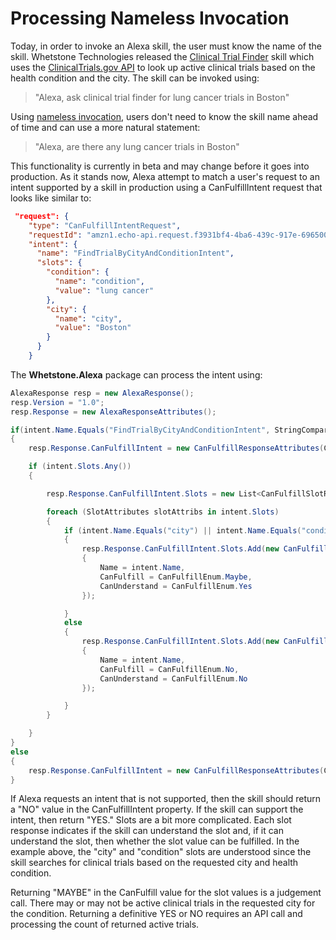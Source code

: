 # Processing Nameless Invocation

Today, in order to invoke an Alexa skill, the user must know the name of the skill. Whetstone Technologies released the [Clinical Trial Finder](https://www.amazon.com/Whetstone-Technologies-Inc-Clinical-Finder/dp/B07GR4MGLK)
skill which uses the [ClinicalTrials.gov API](https://www.clinicaltrials.gov/ct2/resources/download) to look up active clinical trials based on the health condition and the city. The skill can be invoked using:

> "Alexa, ask clinical trial finder for lung cancer trials in Boston"

Using [nameless invocation](https://developer.amazon.com/docs/custom-skills/understand-name-free-interaction-for-custom-skills.html), users don't need to know the skill name ahead of time and can use a more natural statement:

> "Alexa, are there any lung cancer trials in Boston"

This functionality is currently in beta and may change before it goes into production. As it stands now, Alexa attempt to match a user's request to an intent supported by a skill in production using a CanFulfillIntent request that looks like similar to:

```json
 "request": {
    "type": "CanFulfillIntentRequest",
    "requestId": "amzn1.echo-api.request.f3931bf4-4ba6-439c-917e-6965006bbe0e",
    "intent": {
      "name": "FindTrialByCityAndConditionIntent",
      "slots": {
        "condition": {
          "name": "condition",
          "value": "lung cancer"
        },
        "city": {
          "name": "city",
          "value": "Boston"
        }
      }
    }
```
The **Whetstone.Alexa** package can process the intent using:

```csharp
AlexaResponse resp = new AlexaResponse();
resp.Version = "1.0";
resp.Response = new AlexaResponseAttributes();

if(intent.Name.Equals("FindTrialByCityAndConditionIntent", StringComparison.OrdinalIgnoreCase))
{
    resp.Response.CanFulfillIntent = new CanFulfillResponseAttributes(CanFulfillEnum.Yes);

    if (intent.Slots.Any())
    {

        resp.Response.CanFulfillIntent.Slots = new List<CanFulfillSlotResponse>();

        foreach (SlotAttributes slotAttribs in intent.Slots)
        {
            if (intent.Name.Equals("city") || intent.Name.Equals("condition"))
            {
                resp.Response.CanFulfillIntent.Slots.Add(new CanFulfillSlotResponse()
                {
                    Name = intent.Name,
                    CanFulfill = CanFulfillEnum.Maybe,
                    CanUnderstand = CanFulfillEnum.Yes
                });

            }
            else
            {
                resp.Response.CanFulfillIntent.Slots.Add(new CanFulfillSlotResponse()
                {
                    Name = intent.Name,
                    CanFulfill = CanFulfillEnum.No,
                    CanUnderstand = CanFulfillEnum.No
                });

            }
        }

    }
}
else
{
    resp.Response.CanFulfillIntent = new CanFulfillResponseAttributes(CanFulfillEnum.No);
}
```

If Alexa requests an intent that is not supported, then the skill should return a "NO" value in the CanFulfillIntent property. If the skill can support the intent, then return "YES." Slots are a bit more complicated. Each slot response indicates if the skill can understand the slot and, if it can understand the slot, then whether the slot value can be fulfilled. In the example above, the "city" and "condition" slots are understood since the skill searches for clinical trials based on the requested city and health condition. 

Returning "MAYBE" in the CanFulfill value for the slot values is a judgement call. There may or may not be active clinical trials in the requested city for the condition. Returning a definitive YES or NO requires an API call and processing the count of returned active trials. 


